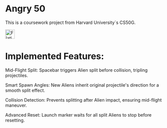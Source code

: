 # Angry 50
This is a coursework project from Harvard University`s CS50G.

<a href="https://youtu.be/I47y8gS-Lk0" target="_blank">
    <img alt="Flaticon" title="Flaticon" src="https://cdn-icons-png.flaticon.com/256/1384/1384060.png" width="30">
</a>

# Implemented Features:
Mid-Flight Split: Spacebar triggers Alien split before collision, tripling projectiles.

Smart Spawn Angles: New Aliens inherit original projectile's direction for a smooth split effect.

Collision Detection: Prevents splitting after Alien impact, ensuring mid-flight maneuver.

Advanced Reset: Launch marker waits for all split Aliens to stop before resetting.
